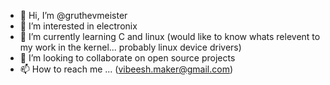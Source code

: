 - 👋 Hi, I’m @gruthevmeister
- 👀 I’m interested in electronix
- 🌱 I’m currently learning C and linux (would like to know whats relevent to my work in the kernel... probably linux device drivers)
- 💞️ I’m looking to collaborate on open source projects
- 📫 How to reach me ...  (vibeesh.maker@gmail.com)

<!---
gruthevmeister/gruthevmeister is a ✨ special ✨ repository because its `README.md` (this file) appears on your GitHub profile.
You can click the Preview link to take a look at your changes.
--->
